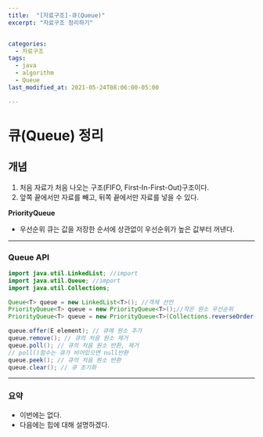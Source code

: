 ```yaml
---
title:  "[자료구조]-큐(Queue)"
excerpt: "자료구조 정리하기"


categories:
  - 자료구조
tags:
  - java
  - algorithm
  - Queue
last_modified_at: 2021-05-24T08:06:00-05:00

---
```


# 큐(Queue) 정리

## 개념

1. 처음 자료가 처음 나오는 구조(FIFO, First-In-First-Out)구조이다.
2. 앞쪽 끝에서만 자료를 빼고, 뒤쪽 끝에서만 자료를 넣을 수 있다.

**PriorityQueue**
- 우선순위 큐는 값을 저장한 순서에 상관없이 우선순위가 높은 값부터 꺼낸다.

---

### Queue API
```java
import java.util.LinkedList; //import
import java.util.Queue; //import
import java.util.Collections;

Queue<T> queue = new LinkedList<T>(); //객체 선언
PriorityQueue<T> queue = new PriorityQueue<T>();//작은 원소 우선순위
PriorityQueue<T> queue = new PriorityQueue<T>(Collections.reverseOrder());//큰 원소 우선순위

queue.offer(E element); // 큐에 원소 추가
queue.remove(); // 큐의 처음 원소 제거
queue.poll(); // 큐의 처음 원소 반환, 제거
// poll()함수는 큐가 비어있으면 null반환
queue.peek(); // 큐의 처음 원소 반환
queue.clear(); // 큐 초기화
```

---

### 요약

- 이번에는 없다.
- 다음에는 힙에 대해 설명하겠다.

